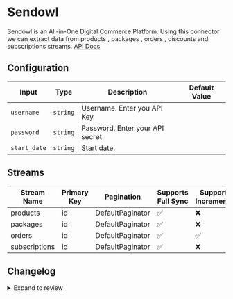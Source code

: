 # Sendowl
Sendowl is an All-in-One Digital Commerce Platform.
Using this connector we can extract data from products , packages , orders , discounts and subscriptions streams.
[API Docs](https://dashboard.sendowl.com/developers/api/introduction)

## Configuration

| Input | Type | Description | Default Value |
|-------|------|-------------|---------------|
| `username` | `string` | Username. Enter you API Key |  |
| `password` | `string` | Password. Enter your API secret |  |
| `start_date` | `string` | Start date.  |  |

## Streams
| Stream Name | Primary Key | Pagination | Supports Full Sync | Supports Incremental |
|-------------|-------------|------------|---------------------|----------------------|
| products | id | DefaultPaginator | ✅ |  ❌  |
| packages | id | DefaultPaginator | ✅ |  ❌  |
| orders | id | DefaultPaginator | ✅ |  ✅  |
| subscriptions | id | DefaultPaginator | ✅ |  ❌  |

## Changelog

<details>
  <summary>Expand to review</summary>

| Version          | Date              | Pull Request | Subject        |
|------------------|-------------------|--------------|----------------|
| 0.0.24 | 2025-07-20 | [63669](https://github.com/airbytehq/airbyte/pull/63669) | Update dependencies |
| 0.0.23 | 2025-06-21 | [61838](https://github.com/airbytehq/airbyte/pull/61838) | Update dependencies |
| 0.0.22 | 2025-06-14 | [60554](https://github.com/airbytehq/airbyte/pull/60554) | Update dependencies |
| 0.0.21 | 2025-05-10 | [60111](https://github.com/airbytehq/airbyte/pull/60111) | Update dependencies |
| 0.0.20 | 2025-05-04 | [59598](https://github.com/airbytehq/airbyte/pull/59598) | Update dependencies |
| 0.0.19 | 2025-04-27 | [58393](https://github.com/airbytehq/airbyte/pull/58393) | Update dependencies |
| 0.0.18 | 2025-04-12 | [57950](https://github.com/airbytehq/airbyte/pull/57950) | Update dependencies |
| 0.0.17 | 2025-04-05 | [57471](https://github.com/airbytehq/airbyte/pull/57471) | Update dependencies |
| 0.0.16 | 2025-03-29 | [56893](https://github.com/airbytehq/airbyte/pull/56893) | Update dependencies |
| 0.0.15 | 2025-03-22 | [56266](https://github.com/airbytehq/airbyte/pull/56266) | Update dependencies |
| 0.0.14 | 2025-03-08 | [55072](https://github.com/airbytehq/airbyte/pull/55072) | Update dependencies |
| 0.0.13 | 2025-02-23 | [54560](https://github.com/airbytehq/airbyte/pull/54560) | Update dependencies |
| 0.0.12 | 2025-02-15 | [53972](https://github.com/airbytehq/airbyte/pull/53972) | Update dependencies |
| 0.0.11 | 2025-02-08 | [53467](https://github.com/airbytehq/airbyte/pull/53467) | Update dependencies |
| 0.0.10 | 2025-02-01 | [52972](https://github.com/airbytehq/airbyte/pull/52972) | Update dependencies |
| 0.0.9 | 2025-01-25 | [52529](https://github.com/airbytehq/airbyte/pull/52529) | Update dependencies |
| 0.0.8 | 2025-01-18 | [51915](https://github.com/airbytehq/airbyte/pull/51915) | Update dependencies |
| 0.0.7 | 2025-01-11 | [51363](https://github.com/airbytehq/airbyte/pull/51363) | Update dependencies |
| 0.0.6 | 2024-12-28 | [50711](https://github.com/airbytehq/airbyte/pull/50711) | Update dependencies |
| 0.0.5 | 2024-12-21 | [50248](https://github.com/airbytehq/airbyte/pull/50248) | Update dependencies |
| 0.0.4 | 2024-12-14 | [49683](https://github.com/airbytehq/airbyte/pull/49683) | Update dependencies |
| 0.0.3 | 2024-12-12 | [49338](https://github.com/airbytehq/airbyte/pull/49338) | Update dependencies |
| 0.0.2 | 2024-12-11 | [49054](https://github.com/airbytehq/airbyte/pull/49054) | Starting with this version, the Docker image is now rootless. Please note that this and future versions will not be compatible with Airbyte versions earlier than 0.64 |
| 0.0.1 | 2024-11-09 | | Initial release by [@ombhardwajj](https://github.com/ombhardwajj) via Connector Builder |

</details>
